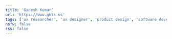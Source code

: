 ```yaml
---
title: 'Ganesh Kumar'
url: 'https://www.gktk.us'
tags: ['ux researcher', 'ux designer', 'product design', 'software developer']
nsfw: false
rss: false
---
```

